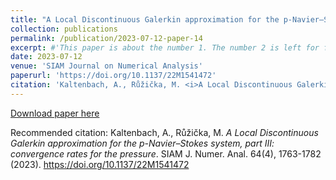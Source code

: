 ```yaml
---
title: "A Local Discontinuous Galerkin approximation for the p-Navier–Stokes system, part III: convergence rates for the pressure"
collection: publications
permalink: /publication/2023-07-12-paper-14
excerpt: #'This paper is about the number 1. The number 2 is left for future work.'
date: 2023-07-12
venue: 'SIAM Journal on Numerical Analysis'
paperurl: 'https://doi.org/10.1137/22M1541472'
citation: 'Kaltenbach, A., Růžička, M. <i>A Local Discontinuous Galerkin approximation for the p-Navier–Stokes system, part III: convergence rates for the pressure</i>. SIAM J. Numer. Anal. 64(4), 1763-1782 (2023).  https://doi.org/10.1137/22M1541472'
---
```


[Download paper here](https://doi.org/10.1137/22M1541472) 

Recommended citation: Kaltenbach, A., Růžička, M. <i>A Local Discontinuous Galerkin approximation for the p-Navier–Stokes system, part III: convergence rates for the pressure</i>. SIAM J. Numer. Anal. 64(4), 1763-1782 (2023).  https://doi.org/10.1137/22M1541472
